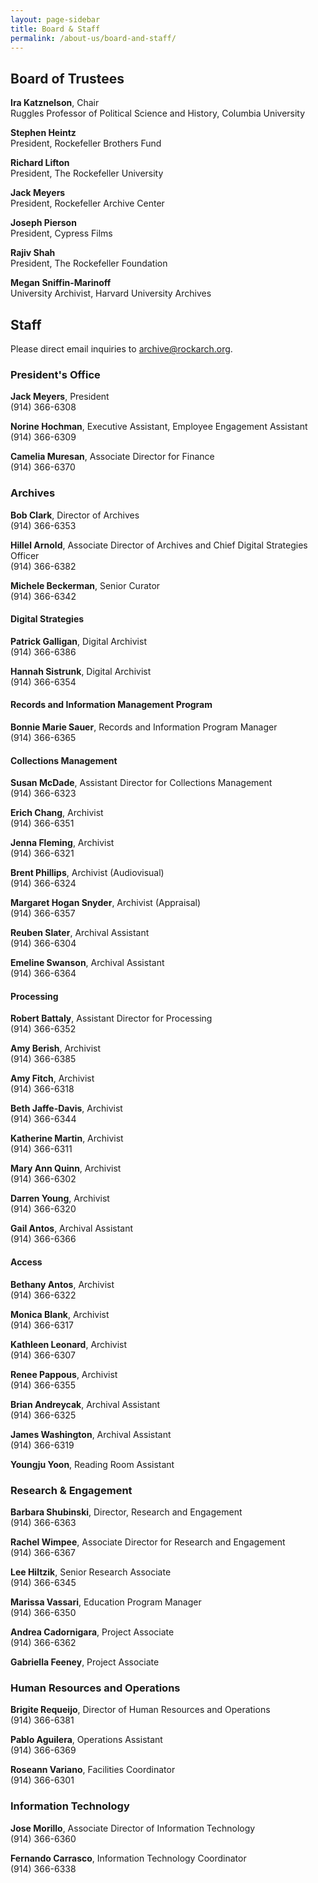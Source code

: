 ```yaml
---
layout: page-sidebar
title: Board & Staff
permalink: /about-us/board-and-staff/
---
```


## Board of Trustees

**Ira Katznelson**, Chair  
Ruggles Professor of Political Science and History, Columbia University

**Stephen Heintz**  
President, Rockefeller Brothers Fund

**Richard Lifton**  
President, The Rockefeller University

**Jack Meyers**  
President, Rockefeller Archive Center

**Joseph Pierson**  
President, Cypress Films

**Rajiv Shah**  
President, The Rockefeller Foundation

**Megan Sniffin-Marinoff**  
University Archivist, Harvard University Archives

## Staff

<div class="alert">Please direct email inquiries to <a href="mailto:archive@rockarch.org">archive@rockarch.org</a>.</div>

### President's Office

**Jack Meyers**, President  
(914) 366-6308  

**Norine Hochman**, Executive Assistant, Employee Engagement Assistant  
(914) 366-6309  

**Camelia Muresan**, Associate Director for Finance  
(914) 366-6370  

### Archives

**Bob Clark**, Director of Archives  
(914) 366-6353 

**Hillel Arnold**, Associate Director of Archives and Chief Digital Strategies Officer  
(914) 366-6382

**Michele Beckerman**, Senior Curator  
(914) 366-6342

#### Digital Strategies

**Patrick Galligan**, Digital Archivist  
(914) 366-6386    

**Hannah Sistrunk**, Digital Archivist  
(914) 366-6354  
#### Records and Information Management Program

**Bonnie Marie Sauer**, Records and Information Program Manager  
(914) 366-6365  

#### Collections Management

**Susan McDade**, Assistant Director for Collections Management  
(914) 366-6323  

**Erich Chang**, Archivist  
(914) 366-6351  

**Jenna Fleming**, Archivist  
(914) 366-6321 

**Brent Phillips**, Archivist (Audiovisual)  
(914) 366-6324

**Margaret Hogan Snyder**, Archivist (Appraisal)  
(914) 366-6357

**Reuben Slater**, Archival Assistant  
(914) 366-6304  

**Emeline Swanson**, Archival Assistant  
(914) 366-6364  

#### Processing

**Robert Battaly**, Assistant Director for Processing  
(914) 366-6352  

**Amy Berish**, Archivist  
(914) 366-6385  

**Amy Fitch**, Archivist  
(914) 366-6318  

**Beth Jaffe-Davis**, Archivist  
(914) 366-6344  

**Katherine Martin**, Archivist  
(914) 366-6311  

**Mary Ann Quinn**, Archivist  
(914) 366-6302  

**Darren Young**, Archivist  
(914) 366-6320  

**Gail Antos**, Archival Assistant  
(914) 366-6366  

#### Access

**Bethany Antos**, Archivist  
(914) 366-6322  

**Monica Blank**, Archivist  
(914) 366-6317  

**Kathleen Leonard**, Archivist  
(914) 366-6307  

**Renee Pappous**, Archivist  
(914) 366-6355  

**Brian Andreycak**, Archival Assistant  
(914) 366-6325  

**James Washington**, Archival Assistant  
(914) 366-6319  

**Youngju Yoon**, Reading Room Assistant


### Research &amp; Engagement

**Barbara Shubinski**, Director, Research and Engagement  
(914) 366-6363  

**Rachel Wimpee**, Associate Director for Research and Engagement  
(914) 366-6367  

**Lee Hiltzik**, Senior Research Associate  
(914) 366-6345  

**Marissa Vassari**, Education Program Manager  
(914) 366-6350  

**Andrea Cadornigara**, Project Associate   
(914) 366-6362

**Gabriella Feeney**, Project Associate

### Human Resources and Operations

**Brigite Requeijo**, Director of Human Resources and Operations  
(914) 366-6381  

**Pablo Aguilera**, Operations Assistant  
(914) 366-6369  

**Roseann Variano**, Facilities Coordinator  
(914) 366-6301  

### Information Technology

**Jose Morillo**, Associate Director of Information Technology  
(914) 366-6360

**Fernando Carrasco**, Information Technology Coordinator  
(914) 366-6338  

  
